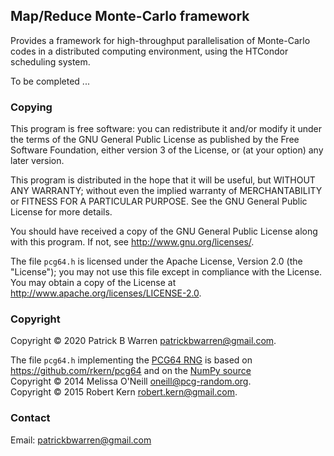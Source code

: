 ## Map/Reduce Monte-Carlo framework

Provides a framework for high-throughput parallelisation of
Monte-Carlo codes in a distributed computing environment, using the
HTCondor scheduling system.

To be completed ...

### Copying

This program is free software: you can redistribute it and/or modify
it under the terms of the GNU General Public License as published by
the Free Software Foundation, either version 3 of the License, or
(at your option) any later version.

This program is distributed in the hope that it will be useful, but
WITHOUT ANY WARRANTY; without even the implied warranty of
MERCHANTABILITY or FITNESS FOR A PARTICULAR PURPOSE.  See the GNU
General Public License for more details.

You should have received a copy of the GNU General Public License
along with this program.  If not, see
<http://www.gnu.org/licenses/>.

The file `pcg64.h` is licensed under the Apache License, Version 2.0
(the "License"); you may not use this file except in compliance with
the License. You may obtain a copy of the License at
http://www.apache.org/licenses/LICENSE-2.0.

### Copyright

Copyright &copy; 2020 Patrick B Warren <patrickbwarren@gmail.com>.

The file `pcg64.h` implementing the
[PCG64 RNG](https://www.pcg-random.org/) is based on 
https://github.com/rkern/pcg64 and on the
[NumPy source](https://github.com/numpy/numpy/tree/master/numpy/random)  
Copyright &copy; 2014 Melissa O'Neill <oneill@pcg-random.org>.  
Copyright &copy; 2015 Robert Kern <robert.kern@gmail.com>.

### Contact

Email: <patrickbwarren@gmail.com>

